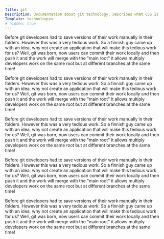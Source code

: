```yaml
---
Title: git
Description: Documentation about git technology. Describes what CSS is all about and how to use it.
Template: technologies
# hidden: true
---
```


<i class="fab fa-git icon"></i>

Before git developers had to save versions of their work manually in their folders. However this was a very tedious work. So a finnish guy came up with an idea, why not create an application that will make this tedious work for us? Well, git was born, now users can commit their work locally and then push it and the work will merge with the "main root" it allows multiply developers work on the same root but at different branches at the same time!

Before git developers had to save versions of their work manually in their folders. However this was a very tedious work. So a finnish guy came up with an idea, why not create an application that will make this tedious work for us? Well, git was born, now users can commit their work locally and then push it and the work will merge with the "main root" it allows multiply developers work on the same root but at different branches at the same time!

Before git developers had to save versions of their work manually in their folders. However this was a very tedious work. So a finnish guy came up with an idea, why not create an application that will make this tedious work for us? Well, git was born, now users can commit their work locally and then push it and the work will merge with the "main root" it allows multiply developers work on the same root but at different branches at the same time!

Before git developers had to save versions of their work manually in their folders. However this was a very tedious work. So a finnish guy came up with an idea, why not create an application that will make this tedious work for us? Well, git was born, now users can commit their work locally and then push it and the work will merge with the "main root" it allows multiply developers work on the same root but at different branches at the same time!

Before git developers had to save versions of their work manually in their folders. However this was a very tedious work. So a finnish guy came up with an idea, why not create an application that will make this tedious work for us? Well, git was born, now users can commit their work locally and then push it and the work will merge with the "main root" it allows multiply developers work on the same root but at different branches at the same time!